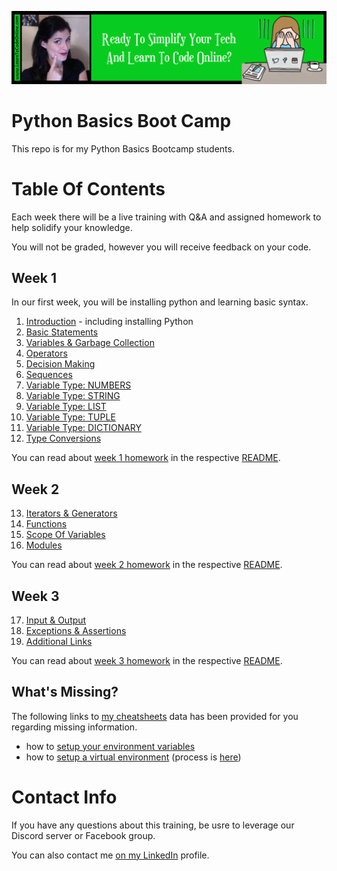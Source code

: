 <a href='https://www.learntocodeonline.com/'><img src='https://github.com/ProsperousHeart/TrainingUsingJupyter/blob/master/IMGs/learn-to-code-online.png?raw=true'></a>

# Python Basics Boot Camp
This repo is for my Python Basics Bootcamp students.

# Table Of Contents

Each week there will be a live training with Q&A and assigned homework to help solidify your knowledge.

You will not be graded, however you will receive feedback on your code.

## Week 1

In our first week, you will be installing python and learning basic syntax.

1. [Introduction](Week_1/Python_Basics_01_-_Introduction.ipynb) - including installing Python
2. [Basic Statements](Week_1/Python_Basics_02_-_Syntax_And_Basic_Statements.ipynb)
3. [Variables & Garbage Collection](Week_1/Python_Basics_03_-_Variables_&_Garbage_Collection.ipynb)
4. [Operators](Week_1/Python_Basics_04_-_Operators.ipynb)
5. [Decision Making](Week_1/Python_Basics_05_-_Decision_Making.ipynb)
6. [Sequences](Week_1/Python_Basics_06_-_Sequences.ipynb)
7. [Variable Type:  NUMBERS](Week_1/Python_Basics_07_-_Variable_Type_NUMBERS.ipynb)
8. [Variable Type:  STRING](Week_1/Python_Basics_08_-_Variable_Type_STRING.ipynb)
9. [Variable Type:  LIST](Week_1/Python_Basics_09_-_Variable_Type_LIST.ipynb)
10. [Variable Type:  TUPLE](Week_1/Python_Basics_10_-_Variable_Type_TUPLE.ipynb)
11. [Variable Type:  DICTIONARY](Week_1/Python_Basics_11_-_Variable_Type_DICTIONARY.ipynb)
12. [Type Conversions](Week_1/Python_Basics_12_-_Type_Conversions.ipynb)

You can read about [week 1 homework](Week_1/HW/) in the respective [README](Week_1/HW/README.MD).

## Week 2

13. [Iterators & Generators](Week_2/Python_Basics_13_-_Iterators_And_Generators.ipynb)
14. [Functions](Week_2/Python_Basics_14_-_Functions.ipynb)
15. [Scope Of Variables](Week_2/Python_Basics_15_-_Scope_Of_Variables.ipynb)
16. [Modules](Week_2/Python_Basics_16_-_Modules.ipynb)

You can read about [week 2 homework](Week_2/HW/) in the respective [README](Week_2/HW/README.MD).

## Week 3

17. [Input & Output](Week_3/Python_Basics_17_-_Input_&_Output.ipynb)
18. [Exceptions & Assertions](Week_3/Python_Basics_18_-_Exceptions_&_Assertions.ipynb)
19. [Additional Links](Week_3/Python_Basics_19_-_Additional_Links.ipynb)

You can read about [week 3 homework](Week_3/HW/) in the respective [README](Week_3/HW/README.MD).

## What's Missing?

The following links to [my cheatsheets](https://github.com/ProsperousHeart/cheatsheets) data has been provided for you regarding missing information.

- how to [setup your environment variables](https://github.com/ProsperousHeart/cheatsheets/blob/master/Processes/SetEnvVars.md)
- how to [setup a virtual environment](https://github.com/ProsperousHeart/cheatsheets/blob/master/Tools/VirtualEnvironments.md) (process is [here](https://github.com/ProsperousHeart/cheatsheets/blob/master/Processes/virtualenvs.md))

# Contact Info

If you have any questions about this training, be usre to leverage our Discord server or Facebook group.

You can also contact me [on my LinkedIn](https://linkedin.com/in/kkeeton/) profile.

